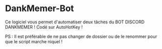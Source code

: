 # DankMemer-Bot

Ce logiciel vous permet d'automatiser deux tâches du BOT DISCORD DANKMEMER ! 
Codé sur AutoHotKey !



PS : Il est préférable de ne pas changer de dossier ou de le renommer pour que le script marche niquel ! 
